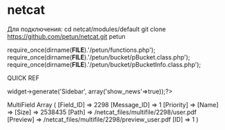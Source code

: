 netcat
======

Для подключения:
cd netcat/modules/default
git clone https://github.com/petun/netcat.git petun

require_once(dirname(__FILE__).'/petun/functions.php');
require_once(dirname(__FILE__).'/petun/bucket/pBucket.class.php');
require_once(dirname(__FILE__).'/petun/bucket/pBucketInfo.class.php');


QUICK REF
<?=nc_browse_sub(19,$browse_secondary,0,'ExternalURL IS NOT NULL');?>
<?=$nc_core->widget->generate('Sidebar', array('show_news'=>true));?>





   
MultiField
Array ( [Field_ID] => 2298 [Message_ID] => 1 [Priority] => [Name] => [Size] => 2538435 [Path] => /netcat_files/multifile/2298/user.pdf [Preview] => /netcat_files/multifile/2298/preview_user.pdf [ID] => 1 ) 